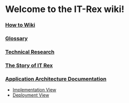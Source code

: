 # Welcome to the IT-Rex wiki!

### [How to Wiki](./How-To-Wiki)

### [Glossary](./Glossary)

### [Technical Research](./Technical-Research)

### [The Story of IT Rex](./The-Story-of-IT-Rex)

### [Application Architecture Documentation](./Application-Architecture-Documentation)
* [Implementation View](./Implementation-View)
* [Deployment View](./Deployment.View)
